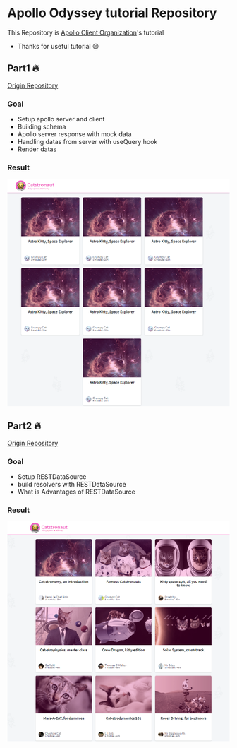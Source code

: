 # Apollo Odyssey tutorial Repository

This Repository is [Apollo Client Organization](https://github.com/apollographql)'s tutorial

- Thanks for useful tutorial 😄

## Part1 🔥

[Origin Repository](https://github.com/apollographql/odyssey-lift-off-part1)

### Goal

- Setup apollo server and client
- Building schema
- Apollo server response with mock data
- Handling datas from server with useQuery hook
- Render datas

### Result

![part1](./images/odyssey_part1.PNG)

## Part2 🔥

[Origin Repository](https://github.com/apollographql/odyssey-lift-off-part2)

### Goal

- Setup RESTDataSource
- build resolvers with RESTDataSource
- What is Advantages of RESTDataSource

### Result

![part2](./images/odyssey_part2.PNG)
